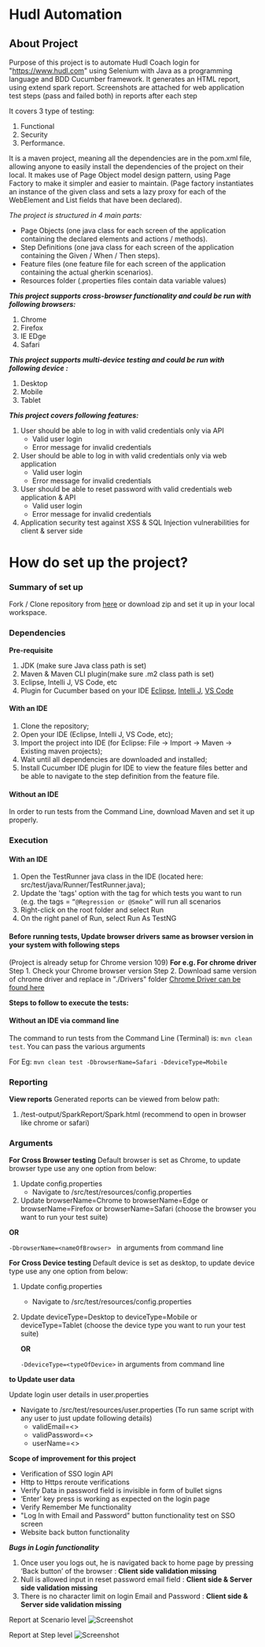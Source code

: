# Hudl Automation

## About Project
Purpose of this project is to automate Hudl Coach login for "https://www.hudl.com" using Selenium with Java as a programming language and BDD Cucumber framework.
It generates an HTML report, using extend spark report.
Screenshots are attached for web application test steps (pass and failed both) in reports after each step

It covers 3 type of testing: 
1. Functional
2. Security
3. Performance.

It is a maven project, meaning all the dependencies are in the pom.xml file, allowing anyone to easily install the dependencies of the project on their local.
It makes use of Page Object model design pattern, using Page Factory to make it simpler and easier to maintain.
(Page factory instantiates an instance of the given class and sets a lazy proxy for each of the WebElement and List<WebElement> fields that have been declared).

*The project is structured in 4 main parts:*
- Page Objects (one java class for each screen of the application containing the declared elements and actions / methods).
- Step Definitions (one java class for each screen of the application containing the Given / When / Then steps).
- Feature files (one feature file for each screen of the application containing the actual gherkin scenarios).
- Resources folder (.properties files contain data variable values)

***This project supports cross-browser functionality and could be run with following browsers:***
1. Chrome
2. Firefox
3. IE EDge
4. Safari

***This project supports multi-device testing and could be run with following device :***
1. Desktop
2. Mobile
3. Tablet

***This project covers following features:***

1) User should be able to log in with valid credentials only via API
   - Valid user login
   - Error message for invalid credentials
2) User should be able to log in with valid credentials only via web application
   - Valid user login
   - Error message for invalid credentials
3) User should be able to reset password with valid credentials web application & API
   - Valid user login
   - Error message for invalid credentials
4) Application security test against XSS & SQL Injection vulnerabilities for client & server side

# How do set up the project? ##

### Summary of set up

Fork / Clone repository from [here](https://github.com/bintu27/HudlAutomation.git)
or download zip and set it up in your local workspace.

### Dependencies

**Pre-requisite**
1. JDK  (make sure Java class path is set)
2. Maven & Maven CLI plugin(make sure .m2 class path is set)
3. Eclipse, Intelli J, VS Code, etc
4. Plugin for Cucumber based on your IDE
   [Eclipse](https://marketplace.eclipse.org/content/cucumber-eclipse-plugin), [Intelli J](https://www.jetbrains.com/help/idea/enabling-cucumber-support-in-project.html), [VS Code](https://marketplace.visualstudio.com/items?itemName=alexkrechik.cucumberautocomplete)

#### With an IDE

1. Clone the repository;
2. Open your IDE (Eclipse, Intelli J, VS Code, etc);
3. Import the project into IDE (for Eclipse: File -> Import -> Maven -> Existing maven projects);
4. Wait until all dependencies are downloaded and installed;
5. Install Cucumber IDE plugin for IDE to view the feature files better and be able to navigate to the step definition from the feature file.

#### Without an IDE

In order to run tests from the Command Line, download Maven and set it up properly.

### Execution

#### With an IDE

1. Open the TestRunner java class in the IDE (located here: src/test/java/Runner/TestRunner.java);
2. Update the 'tags' option with the tag for which tests you want to run (e.g. the tags = `”@Regression or @Smoke”` will run all scenarios
3. Right-click on the root folder and select Run
4. On the right panel of Run, select Run As TestNG

#### Before running tests, Update browser drivers same as browser version in your system with following steps
(Project is already setup for Chrome version 109)
**For e.g. For chrome driver**
 Step 1. Check your Chrome browser version 
 Step 2. Download same version of chrome driver and replace in "./Drivers" folder
   [Chrome Driver can be found here](https://chromedriver.chromium.org/downloads)
   
**Steps to follow to execute the tests:**

#### Without an IDE via command line

The command to run tests from the Command Line (Terminal) is: `mvn clean test`.
You can pass the various arguments

For Eg: `mvn clean test -DbrowserName=Safari -DdeviceType=Mobile`


### Reporting

**View reports**
Generated reports can be viewed from below path:
1) /test-output/SparkReport/Spark.html 
   (recommend to open in browser like chrome or safari)

### Arguments

**For Cross Browser testing**
Default browser is set as Chrome, to update browser type use any one option from below: 
1. Update config.properties
   - Navigate to /src/test/resources/config.properties
2. Update browserName=Chrome to browserName=Edge or browserName=Firefox or browserName=Safari
   (choose the browser you want to run your test suite)

**OR**

   `-DbrowserName=<nameOfBrowser> ` in arguments from command line

**For Cross Device testing**
Default device is set as desktop, to update device type use any one option from below:
1. Update config.properties 
   - Navigate to /src/test/resources/config.properties
2. Update deviceType=Desktop to deviceType=Mobile or deviceType=Tablet
   (choose the device type you want to run your test suite)

   **OR**

   `-DdeviceType=<typeOfDevice>` in arguments from command line

**to Update user data** 

Update login user details in user.properties
   - Navigate to /src/test/resources/user.properties
     (To run same script with any user to just update following details) 
     - validEmail=<> 
     - validPassword=<>
     - userName=<>

**Scope of improvement for this project**
  - Verification of SSO login API
  - Http to Https reroute verifications
  - Verify Data in password field is invisible in form of bullet signs
  - ‘Enter’ key press is working as expected on the login page 
  - Verify Remember Me functionality
  - "Log In with Email and Password" button functionality test on SSO screen
  - Website back button functionality

***Bugs in Login functionality***
1. Once user you logs out, he is navigated back to home page by pressing ‘Back button’ of the browser : **Client side validation missing** 
2. Null is allowed input in reset password email field : **Client side & Server side validation missing** 
3. There is no character limit on login Email and Password : **Client side & Server side validation missing**

Report at Scenario level
![Screenshot](https://github.com/bintu27/HudlAutomation/blob/main/Screenshorts/Scenario.png)

Report at Step level
![Screenshot](https://github.com/bintu27/HudlAutomation/blob/main/Screenshorts/Step.png)
